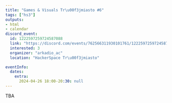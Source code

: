 ```yaml
---
title: "Games & Visuals Tr\u00f3jmiasto #6"
tags: ["hs3"]
outputs:
- html
- calendar
discord_event:
  id: 1222597259724587088
  link: "https://discord.com/events/762566311930101761/1222597259724587088"
  interested: 3
  organizer: "arkadio_ac"
  location: "HackerSpace Tr\u00f3jmiasto"

eventInfo:
  dates:
    extra:
      2024-04-26 18:00-20:30: null
---
```

TBA
